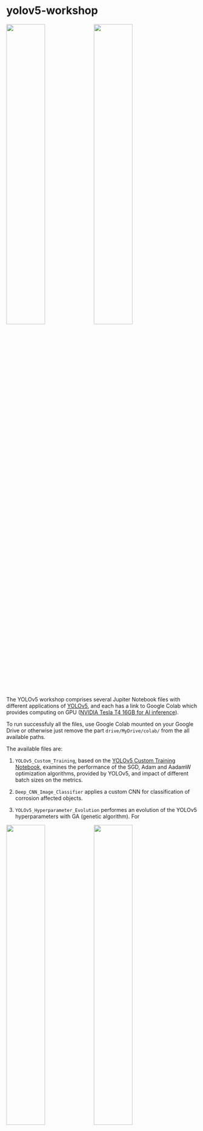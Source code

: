 # yolov5-workshop

<p>
<img src="https://github.com/dujest/yolov5-workshop/blob/main/results/port.gif" width="45%" />
<img src="https://github.com/dujest/yolov5-workshop/blob/main/results/windturbine.gif" width="45%" />
</p>

The YOLOv5 workshop comprises several Jupiter Notebook files with different applications of [YOLOv5](https://github.com/ultralytics/yolov5), and each has a link to Google Colab which provides computing on GPU ([NVIDIA Tesla T4 16GB for AI inference](https://www.nvidia.com/en-us/data-center/tesla-t4/)).

To run successfuly all the files, use Google Colab mounted on your Google Drive or otherwise just remove the part `drive/MyDrive/colab/` from the all available paths.

The available files are:

1. `YOLOv5_Custom_Training`, based on the [YOLOv5 Custom Training Notebook](https://colab.research.google.com/github/roboflow-ai/yolov5-custom-training-tutorial/blob/main/yolov5-custom-training.ipynb), examines the performance of the SGD, Adam and AadamW optimization algorithms, provided by YOLOv5, and impact of different batch sizes on the metrics.
2. `Deep_CNN_Image_Classifier` applies a custom CNN for classification of corrosion affected objects.

3. `YOLOv5_Hyperparameter_Evolution` performes an evolution of the YOLOv5 hyperparameters with GA (genetic algorithm). For 

<p>
<img src="https://github.com/dujest/yolov5-workshop/blob/main/results/cruise_ship.gif" width="45%" />
<img src="https://github.com/dujest/yolov5-workshop/blob/main/results/portofsingapore.gif" width="45%" />
</p>

4. `Yolov5_DeepSort` deploys the [StrongSORT algorithm](https://github.com/mikel-brostrom/Yolov5_StrongSORT_OSNet) for multi object tracking, based on [DeepSORT](https://arxiv.org/abs/1703.07402) and [Kalman filtering](https://www.kalmanfilter.net/default.aspx).

<p>
<img src="https://drive.google.com/uc?id=1QqcmxwlpTGn1TSTeNlWZX8HJjJRao6Mc" width="90%" >
</p>

